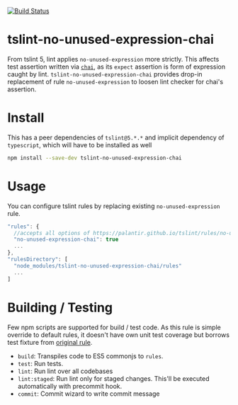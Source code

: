 [![Build Status](https://travis-ci.org/kwonoj/tslint-no-unused-expression-chai.svg?branch=master)](https://travis-ci.org/kwonoj/tslint-no-unused-expression-chai)

# tslint-no-unused-expression-chai

From tslint 5, lint applies `no-unused-expression` more strictly. This affects
test assertion written via [`chai`](http://chaijs.com/), as its `expect` assertion is form of expression caught by lint. `tslint-no-unused-expression-chai` provides drop-in replacement of rule `no-unused-expression` to loosen lint checker for chai's assertion.

# Install

This has a peer dependencies of `tslint@5.*.*` and implicit dependency of `typescript`, which will have to be installed as well

```sh
npm install --save-dev tslint-no-unused-expression-chai
```

# Usage

You can configure tslint rules by replacing existing `no-unused-expression` rule.

```js
"rules": {
  //accepts all options of https://palantir.github.io/tslint/rules/no-unused-expression/
  "no-unused-expression-chai": true
  ...
},
"rulesDirectory": [
  "node_modules/tslint-no-unused-expression-chai/rules"
  ...
]
```

# Building / Testing

Few npm scripts are supported for build / test code. As this rule is simple override to default rules, it doesn't have own unit test coverage but borrows test fixture from [original rule](https://github.com/palantir/tslint/tree/master/test/rules/no-unused-expression).

- `build`: Transpiles code to ES5 commonjs to `rules`.
- `test`: Run tests.
- `lint`: Run lint over all codebases
- `lint:staged`: Run lint only for staged changes. This'll be executed automatically with precommit hook.
- `commit`: Commit wizard to write commit message